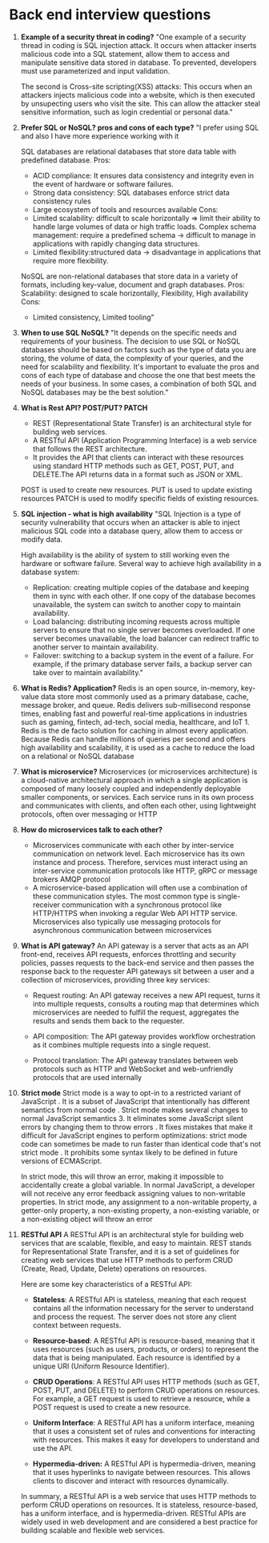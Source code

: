 # Back end interview questions

1. **Example of a security threat in coding?**
    "One example of a security thread in coding is SQL injection attack. 
    It occurs when attacker inserts malicious code into a SQL statement, allow them to access and manipulate
    sensitive data stored in database. To prevented, developers must use parameterized and input validation.

    The second is Cross-site scripting(XSS) attacks: This occurs when an attackers injects malicious code into a website,
    which is then executed by unsupecting users who visit the site. This can allow the attacker steal sensitive 
    information, such as login credential or personal data."

2. **Prefer SQL or NoSQL? pros and cons of each type?**
    "I prefer using SQL and also I have more experience working with it

    SQL databases are relational databases that store data table with predefined database.
    Pros:
    + ACID compliance: It ensures data consistency and integrity even in the event of hardware or software failures.
    + Strong data consistency:  SQL databases enforce strict data consistency rules
    + Large ecosystem of tools and resources available
    Cons: 
    + Limited scalability: difficult to scale horizontally => limit their ability to handle large volumes of data or
    high traffic loads.
    Complex schema management: require a predefined schema -> difficult to manage in applications with rapidly changing data structures.
    + Limited flexibility:structured data ->  disadvantage in applications that require more flexibility.

    NoSQL are non-relational databases that store data in a variety of formats, including key-value, document and graph
    databases.
    Pros:
    Scalability: designed to scale horizontally, Flexibility, High availability
    Cons:
    + Limited consistency, Limited tooling"

3. **When to use SQL NoSQL?**
    "It depends on the specific needs and requirements of your business.
    The decision to use SQL or NoSQL databases should be based on factors such as the type of data you are storing, 
    the volume of data, the complexity of your queries, and the need for scalability and flexibility. It's important 
    to evaluate the pros and cons of each type of database and choose the one that best meets the needs of your business.
    In some cases, a combination of both SQL and NoSQL databases may be the best solution."

4. **What is Rest API?  POST/PUT? PATCH**
    - REST (Representational State Transfer) is an architectural style for building web services.
    - A RESTful API (Application Programming Interface) is a web service that follows the REST architecture.
    - It provides the API that clients can  interact with these resources using standard HTTP methods such as 
    GET, POST, PUT, and DELETE.The API returns data in a format such as JSON or XML.

    POST is used to create new resources.
    PUT is used to update existing resources
    PATCH is used to modify specific fields of existing resources.

5. **SQL injection - what is high availability**
    "SQL Injection is a type of security vulnerability that occurs when an attacker is able to inject malicious SQL
    code into a database query, allow them to access or modify data.

    High availability is the ability of system to still working even the hardware or software failure.
    Several way to achieve high availability in a database system: 
    + Replication: creating multiple copies of the database and keeping them in sync with each other. 
    If one copy of the database becomes unavailable, the system can switch to another copy to maintain availability.
    + Load balancing:  distributing incoming requests across multiple servers to ensure that no single server becomes 
    overloaded. If one server becomes unavailable, the load balancer can redirect traffic to another server to maintain
    availability.
    + Failover: switching to a backup system in the event of a failure. For example, if the primary database server fails,
    a backup server can take over to maintain availability."

6. **What is Redis? Application?**
    Redis is an open source, in-memory, key-value data store most commonly used as a primary database, cache, message broker, and queue. Redis delivers sub-millisecond response times, enabling fast and powerful real-time applications in industries such as gaming, fintech, ad-tech, social media, healthcare, and IoT 1. Redis is the de facto solution for caching in almost every application. Because Redis can handle millions of queries per second and offers high availability and scalability, it is used as a cache to reduce the load on a relational or NoSQL database

7. **What is microservice?**
    Microservices (or microservices architecture) is a cloud-native architectural approach in which a single application is composed of many loosely coupled and independently deployable smaller components, or services. Each service runs in its own process and communicates with clients, and often each other, using lightweight protocols, often over messaging or HTTP

8. **How do microservices talk to each other?**
    - Microservices communicate with each other by inter-service communication on network level. Each microservice has its own instance and process. Therefore, services must interact using an inter-service communication protocols like HTTP, gRPC or message brokers AMQP protocol
    - A microservice-based application will often use a combination of these communication styles. The most common type is single-receiver communication with a synchronous protocol like HTTP/HTTPS when invoking a regular Web API HTTP service. Microservices also typically use messaging protocols for asynchronous communication between microservices

9. **What is API gateway?**
    An API gateway is a server that acts as an API front-end, receives API requests, enforces throttling and security policies, passes requests to the back-end service and then passes the response back to the requester 
    API gateways sit between a user and a collection of microservices, providing three key services:
    -  Request routing: An API gateway receives a new API request, turns it into multiple requests, consults a routing map that determines which microservices are needed to fulfill the request, aggregates the results and sends them back to the requester.

    - API composition: The API gateway provides workflow orchestration as it combines multiple requests into a single request.

    -  Protocol translation: The API gateway translates between web protocols such as HTTP and WebSocket and web-unfriendly protocols that are used internally 

10. **Strict mode**
    Strict mode is a way to opt-in to a restricted variant of JavaScript . It is a subset of JavaScript that intentionally has different semantics from normal code . Strict mode makes several changes to normal JavaScript semantics 3. It eliminates some JavaScript silent errors by changing them to throw errors . It fixes mistakes that make it difficult for JavaScript engines to perform optimizations: strict mode code can sometimes be made to run faster than identical code that's not strict mode . It prohibits some syntax likely to be defined in future versions of ECMAScript.

    In strict mode, this will throw an error, making it impossible to accidentally create a global variable. In normal JavaScript, a developer will not receive any error feedback assigning values to non-writable properties. In strict mode, any assignment to a non-writable property, a getter-only property, a non-existing property, a non-existing variable, or a non-existing object will throw an error 

11. **RESTful API**
    A RESTful API is an architectural style for building web services that are scalable, flexible, and easy to maintain. REST stands for Representational State Transfer, and it is a set of guidelines for creating web services that use HTTP methods to perform CRUD (Create, Read, Update, Delete) operations on resources.

    Here are some key characteristics of a RESTful API:

    - **Stateless**: A RESTful API is stateless, meaning that each request contains all the information necessary for the server to understand and process the request. The server does not store any client context between requests.

    - **Resource-based**: A RESTful API is resource-based, meaning that it uses resources (such as users, products, or orders) to represent the data that is being manipulated. Each resource is identified by a unique URI (Uniform Resource Identifier).

    - **CRUD Operations**: A RESTful API uses HTTP methods (such as GET, POST, PUT, and DELETE) to perform CRUD operations on resources. For example, a GET request is used to retrieve a resource, while a POST request is used to create a new resource.

    - **Uniform Interface**: A RESTful API has a uniform interface, meaning that it uses a consistent set of rules and conventions for interacting with resources. This makes it easy for developers to understand and use the API.

    - **Hypermedia-driven:** A RESTful API is hypermedia-driven, meaning that it uses hyperlinks to navigate between resources. This allows clients to discover and interact with resources dynamically.

    In summary, a RESTful API is a web service that uses HTTP methods to perform CRUD operations on resources. It is stateless, resource-based, has a uniform interface, and is hypermedia-driven. RESTful APIs are widely used in web development and are considered a best practice for building scalable and flexible web services.